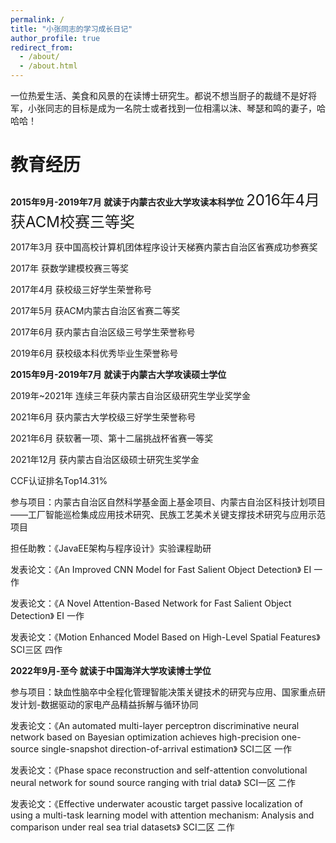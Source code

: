 ```yaml
---
permalink: /
title: "小张同志的学习成长日记"
author_profile: true
redirect_from: 
  - /about/
  - /about.html
---
```


<p>一位热爱生活、美食和风景的在读博士研究生。都说不想当厨子的裁缝不是好将军，小张同志的目标是成为一名院士或者找到一位相濡以沫、琴瑟和鸣的妻子，哈哈哈！</p>

教育经历
======
**2015年9月-2019年7月 就读于内蒙古农业大学攻读本科学位**
<font size=5>2016年4月 获ACM校赛三等奖</font></br>
<p>2017年3月 获中国高校计算机团体程序设计天梯赛内蒙古自治区省赛成功参赛奖</p>
<p>2017年 获数学建模校赛三等奖</p>
<p>2017年4月 获校级三好学生荣誉称号</p>
<p>2017年5月 获ACM内蒙古自治区省赛二等奖</p>
<p>2017年6月 获内蒙古自治区级三号学生荣誉称号</p> 
<p>2019年6月 获校级本科优秀毕业生荣誉称号</p>

**2015年9月-2019年7月 就读于内蒙古大学攻读硕士学位**
<p>2019年~2021年 连续三年获内蒙古自治区级研究生学业奖学金</p>
<p>2021年6月 获内蒙古大学校级三好学生荣誉称号</p>
<p>2021年6月 获软著一项、第十二届挑战杯省赛一等奖</p>
<p>2021年12月 获内蒙古自治区级硕士研究生奖学金</p>
<p>CCF认证排名Top14.31%</p>
<p>参与项目：内蒙古自治区自然科学基金面上基金项目、内蒙古自治区科技计划项目——工厂智能巡检集成应用技术研究、民族工艺美术关键支撑技术研究与应用示范项目</p>
<p>担任助教：《JavaEE架构与程序设计》实验课程助研</p>
<p>发表论文：《An Improved CNN Model for Fast Salient Object Detection》 EI 一作</p>
<p>发表论文：《A Novel Attention-Based Network for Fast Salient Object Detection》 EI 一作</p>
<p>发表论文：《Motion Enhanced Model Based on High-Level Spatial Features》 SCI三区 四作</p>

**2022年9月-至今 就读于中国海洋大学攻读博士学位**
<p>参与项目：缺血性脑卒中全程化管理智能决策关键技术的研究与应用、国家重点研发计划-数据驱动的家电产品精益拆解与循环协同</p>
<p>发表论文：《An automated multi-layer perceptron discriminative neural network based on Bayesian optimization achieves high-precision one-source single-snapshot direction-of-arrival estimation》 SCI二区 一作</p>
<p>发表论文：《Phase space reconstruction and self-attention convolutional neural network for sound source ranging with trial data》 SCI一区 二作</p>
<p>发表论文：《Effective underwater acoustic target passive localization of using a multi-task learning model with attention mechanism: Analysis and comparison under real sea trial datasets》 SCI二区 二作</p>
